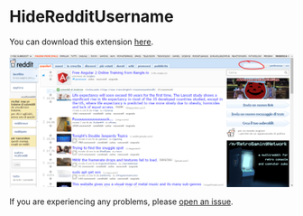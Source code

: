 # HideRedditUsername

You can download this extension [here](https://chrome.google.com/webstore/detail/hide-reddit-username/jldedhlbgmhphcahcjikkkiepalgnbdi).

![Screenshot](Screenshot.png)

If you are experiencing any problems, please [open an issue](https://github.com/aberonni/HideRedditUsername/issues/new).